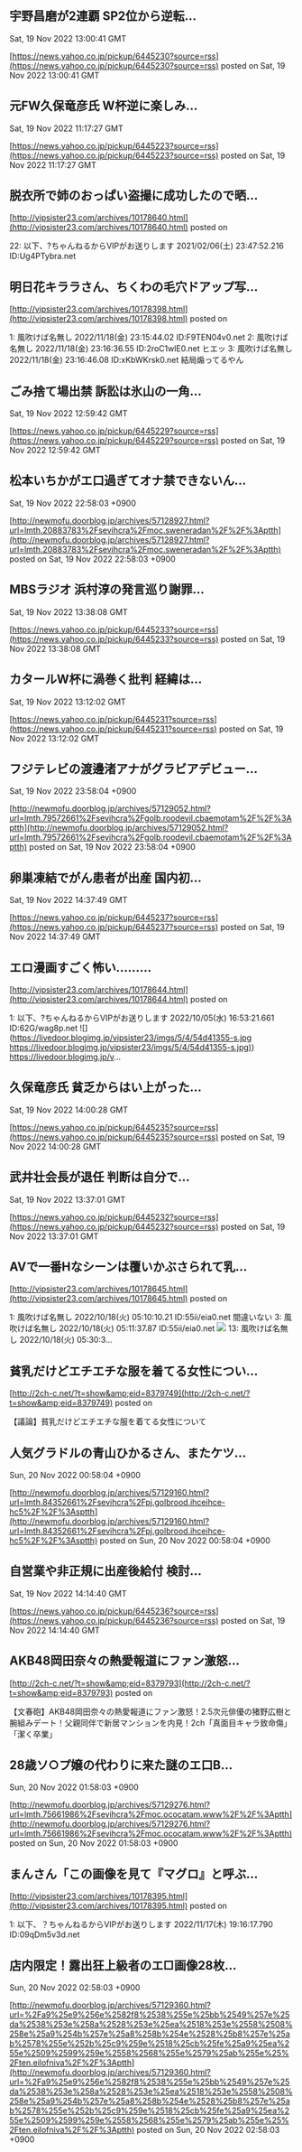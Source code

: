 

## 宇野昌磨が2連覇 SP2位から逆転...
  Sat, 19 Nov 2022 13:00:41 GMT

[https://news.yahoo.co.jp/pickup/6445230?source=rss](https://news.yahoo.co.jp/pickup/6445230?source=rss)
posted on Sat, 19 Nov 2022 13:00:41 GMT

<!--more-->



## 元FW久保竜彦氏 W杯逆に楽しみ...
  Sat, 19 Nov 2022 11:17:27 GMT

[https://news.yahoo.co.jp/pickup/6445223?source=rss](https://news.yahoo.co.jp/pickup/6445223?source=rss)
posted on Sat, 19 Nov 2022 11:17:27 GMT

<!--more-->



## 脱衣所で姉のおっぱい盗撮に成功したので晒...
  

[http://vipsister23.com/archives/10178640.html](http://vipsister23.com/archives/10178640.html)
posted on 

<!--more-->

22: 以下、?ちゃんねるからVIPがお送りします 2021/02/06(土) 23:47:52.216 ID:Ug4PTybra.net

## 明日花キララさん、ちくわの毛穴ドアップ写...
  

[http://vipsister23.com/archives/10178398.html](http://vipsister23.com/archives/10178398.html)
posted on 

<!--more-->

1: 風吹けば名無し 2022/11/18(金) 23:15:44.02 ID:F9TEN04v0.net 2: 風吹けば名無し 2022/11/18(金) 23:16:36.55 ID:2roC1wlE0.net ヒエッ 3: 風吹けば名無し 2022/11/18(金) 23:16:46.08 ID:xKbWKrsk0.net 結局煽ってるやん

## ごみ捨て場出禁 訴訟は氷山の一角...
  Sat, 19 Nov 2022 12:59:42 GMT

[https://news.yahoo.co.jp/pickup/6445229?source=rss](https://news.yahoo.co.jp/pickup/6445229?source=rss)
posted on Sat, 19 Nov 2022 12:59:42 GMT

<!--more-->



##  松本いちかがエ口過ぎてオナ禁できないん...
  Sat, 19 Nov 2022 22:58:03 +0900

[http://newmofu.doorblog.jp/archives/57128927.html?url=lmth.20883783%2Fsevihcra%2Fmoc.sweneradan%2F%2F%3Aptth](http://newmofu.doorblog.jp/archives/57128927.html?url=lmth.20883783%2Fsevihcra%2Fmoc.sweneradan%2F%2F%3Aptth)
posted on Sat, 19 Nov 2022 22:58:03 +0900

<!--more-->



## MBSラジオ 浜村淳の発言巡り謝罪...
  Sat, 19 Nov 2022 13:38:08 GMT

[https://news.yahoo.co.jp/pickup/6445233?source=rss](https://news.yahoo.co.jp/pickup/6445233?source=rss)
posted on Sat, 19 Nov 2022 13:38:08 GMT

<!--more-->



## カタールW杯に渦巻く批判 経緯は...
  Sat, 19 Nov 2022 13:12:02 GMT

[https://news.yahoo.co.jp/pickup/6445231?source=rss](https://news.yahoo.co.jp/pickup/6445231?source=rss)
posted on Sat, 19 Nov 2022 13:12:02 GMT

<!--more-->



## フジテレビの渡邊渚アナがグラビアデビュー...
  Sat, 19 Nov 2022 23:58:04 +0900

[http://newmofu.doorblog.jp/archives/57129052.html?url=lmth.79572661%2Fsevihcra%2Fgolb.roodevil.cbaemotam%2F%2F%3Aptth](http://newmofu.doorblog.jp/archives/57129052.html?url=lmth.79572661%2Fsevihcra%2Fgolb.roodevil.cbaemotam%2F%2F%3Aptth)
posted on Sat, 19 Nov 2022 23:58:04 +0900

<!--more-->



## 卵巣凍結でがん患者が出産 国内初...
  Sat, 19 Nov 2022 14:37:49 GMT

[https://news.yahoo.co.jp/pickup/6445237?source=rss](https://news.yahoo.co.jp/pickup/6445237?source=rss)
posted on Sat, 19 Nov 2022 14:37:49 GMT

<!--more-->



## エロ漫画すごく怖い……...
  

[http://vipsister23.com/archives/10178644.html](http://vipsister23.com/archives/10178644.html)
posted on 

<!--more-->

1: 以下、?ちゃんねるからVIPがお送りします 2022/10/05(水) 16:53:21.661 ID:62G/wag8p.net ![](https://livedoor.blogimg.jp/vipsister23/imgs/5/4/54d41355-s.jpg [https://livedoor.blogimg.jp/vipsister23/imgs/5/4/54d41355-s.jpg)](https://livedoor.blogimg.jp/vipsister23/imgs/5/4/54d41355-s.jpg)) https://livedoor.blogimg.jp/v...

## 久保竜彦氏 貧乏からはい上がった...
  Sat, 19 Nov 2022 14:00:28 GMT

[https://news.yahoo.co.jp/pickup/6445235?source=rss](https://news.yahoo.co.jp/pickup/6445235?source=rss)
posted on Sat, 19 Nov 2022 14:00:28 GMT

<!--more-->



## 武井壮会長が退任 判断は自分で...
  Sat, 19 Nov 2022 13:37:01 GMT

[https://news.yahoo.co.jp/pickup/6445232?source=rss](https://news.yahoo.co.jp/pickup/6445232?source=rss)
posted on Sat, 19 Nov 2022 13:37:01 GMT

<!--more-->



## AVで一番Hなシーンは覆いかぶさられて乳...
  

[http://vipsister23.com/archives/10178645.html](http://vipsister23.com/archives/10178645.html)
posted on 

<!--more-->

1: 風吹けば名無し 2022/10/18(火) 05:10:10.21 ID:55ii/eia0.net 間違いない 3: 風吹けば名無し 2022/10/18(火) 05:11:37.87 ID:55ii/eia0.net ![](https://livedoor.blogimg.jp/vipsister23/imgs/7/4/74b8faa6-s.jpg) 13: 風吹けば名無し 2022/10/18(火) 05:30:3...

## 貧乳だけどエチエチな服を着てる女性につい...
  

[http://2ch-c.net/?t=show&amp;eid=8379749](http://2ch-c.net/?t=show&amp;eid=8379749)
posted on 

<!--more-->

【議論】貧乳だけどエチエチな服を着てる女性について

##  人気グラドルの青山ひかるさん、またケツ...
  Sun, 20 Nov 2022 00:58:04 +0900

[http://newmofu.doorblog.jp/archives/57129160.html?url=lmth.84352661%2Fsevihcra%2Fpj.golbrood.ihceihce-hc5%2F%2F%3Asptth](http://newmofu.doorblog.jp/archives/57129160.html?url=lmth.84352661%2Fsevihcra%2Fpj.golbrood.ihceihce-hc5%2F%2F%3Asptth)
posted on Sun, 20 Nov 2022 00:58:04 +0900

<!--more-->



## 自営業や非正規に出産後給付 検討...
  Sat, 19 Nov 2022 14:14:40 GMT

[https://news.yahoo.co.jp/pickup/6445236?source=rss](https://news.yahoo.co.jp/pickup/6445236?source=rss)
posted on Sat, 19 Nov 2022 14:14:40 GMT

<!--more-->



## AKB48岡田奈々の熱愛報道にファン激怒...
  

[http://2ch-c.net/?t=show&amp;eid=8379793](http://2ch-c.net/?t=show&amp;eid=8379793)
posted on 

<!--more-->

【文春砲】AKB48岡田奈々の熱愛報道にファン激怒！2.5次元俳優の猪野広樹と腕組みデート！父親同伴で新居マンションを内見！2ch「真面目キャラ致命傷」「潔く卒業」

##  28歳ソ○プ嬢の代わりに来た謎のエ口B...
  Sun, 20 Nov 2022 01:58:03 +0900

[http://newmofu.doorblog.jp/archives/57129276.html?url=lmth.75661986%2Fsevihcra%2Fmoc.ococatam.www%2F%2F%3Aptth](http://newmofu.doorblog.jp/archives/57129276.html?url=lmth.75661986%2Fsevihcra%2Fmoc.ococatam.www%2F%2F%3Aptth)
posted on Sun, 20 Nov 2022 01:58:03 +0900

<!--more-->



## まんさん「この画像を見て『マグロ』と呼ぶ...
  

[http://vipsister23.com/archives/10178395.html](http://vipsister23.com/archives/10178395.html)
posted on 

<!--more-->

1: 以下、？ちゃんねるからVIPがお送りします 2022/11/17(木) 19:16:17.790 ID:09qDm5v3d.net

## 店内限定！露出狂上級者のエ□画像28枚...
  Sun, 20 Nov 2022 02:58:03 +0900

[http://newmofu.doorblog.jp/archives/57129360.html?url=%2Fa9%25e9%256e%2582f8%2538%255e%25bb%2549%257e%25da%2538%253e%258a%2528%253e%25ea%2518%253e%2558%2508%258e%25a9%254b%257e%25a8%258b%254e%2528%25b8%257e%25ab%2578%255e%252b%25c9%259e%2518%25cb%25fe%25a9%25ea%255e%2509%2599%259e%2558%2568%255e%2579%25ab%255e%25%2Ften.eilofniva%2F%2F%3Aptth](http://newmofu.doorblog.jp/archives/57129360.html?url=%2Fa9%25e9%256e%2582f8%2538%255e%25bb%2549%257e%25da%2538%253e%258a%2528%253e%25ea%2518%253e%2558%2508%258e%25a9%254b%257e%25a8%258b%254e%2528%25b8%257e%25ab%2578%255e%252b%25c9%259e%2518%25cb%25fe%25a9%25ea%255e%2509%2599%259e%2558%2568%255e%2579%25ab%255e%25%2Ften.eilofniva%2F%2F%3Aptth)
posted on Sun, 20 Nov 2022 02:58:03 +0900

<!--more-->


